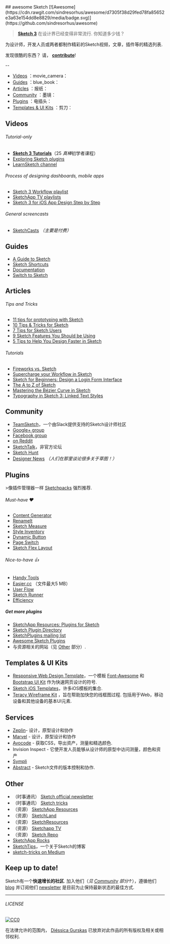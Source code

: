 <div class="github-widget" data-repo="diessica/awesome-sketch"></div>
<script async src="https://pagead2.googlesyndication.com/pagead/js/adsbygoogle.js"></script><ins class="adsbygoogle" style="display:block" data-ad-client="ca-pub-6890694312814945" data-ad-slot="5473692530" data-ad-format="auto"  data-full-width-responsive="true"></ins><script>(adsbygoogle = window.adsbygoogle || []).push({});</script>
## awesome Sketch [![Awesome](https://cdn.rawgit.com/sindresorhus/awesome/d7305f38d29fed78fa85652e3a63e154dd8e8829/media/badge.svg)](https://github.com/sindresorhus/awesome)

> [**Sketch 3**](http://bohemiancoding.com/sketch/)  在设计界已经变得非常流行.  你知道多少钱？

为设计师，开发人员或两者都制作精彩的Sketch视频，文章，插件等的精选列表.

 发现很酷的东西？  请， **[contribute](https://github.com/diessica/awesome-sketch/blob/master/contributing.md)**!

--

* [Videos](#videos) ：movie_camera：
* [Guides](#guides) ：blue_book：
* [Articles](#articles) ：报纸：
* [Community](#community) ：墨镜：
* [Plugins](#plugins) ：电插头：
* [Templates & UI Kits](#templates--ui-kits) ：剪刀：

## Videos
###### Tutorial-only
- **[Sketch 3 Tutorials](https://www.youtube.com/playlist?list=PLLnpHn493BHE6UIsdKYlS5zu-ZYvx22CS)**（25 *真棒*初学者课程）
- [Exploring Sketch plugins](https://www.youtube.com/playlist?list=PLLnpHn493BHHUZe9bihv37Z6CyXBTyb-9)
- [LearnSketch channel](https://www.youtube.com/user/learnsketch/videos)

###### Process of designing dashboards, mobile apps
- [Sketch 3 Workflow playlist](https://www.youtube.com/playlist?list=PLdOb4Jg-Lxg-g4NyfQZkgkfwXJpMFwo5E)
- [SketchApp TV playlists](https://www.youtube.com/channel/UCSdp5logiFTM3SyLJrHabOQ/playlists)
- [Sketch 3 for iOS App Design Step by Step](https://www.youtube.com/watch?v=6SyFaRNVuUA)

###### General screencasts
- [SketchCasts](http://www.sketchcasts.net/) *（主要是付费）*

## Guides
- [A Guide to Sketch](https://readymag.com/u91593485/guidetosketch/)
- [Sketch Shortcuts](http://sketchshortcuts.com/)
- [Documentation](http://www.bohemiancoding.com/sketch/support/documentation/)
- [Switch to Sketch](https://www.switchtosketchapp.com/)

## Articles
###### Tips and Tricks
- [11 tips for prototyping with Sketch](http://blog.invisionapp.com/11-tips-for-prototyping-with-sketch/)
- [10 Tips & Tricks for Sketch](http://saloon.io/10-tips-tricks-for-sketch/)
- [7 Tips for Sketch Users](https://medium.com/design-idea/7-tips-for-sketch-users-e09c27c7ce08)
- [9 Sketch Features You Should be Using](http://webdesign.tutsplus.com/tutorials/9-sketch-features-you-should-be-using--webdesign-18016)
- [5 Tips to Help You Design Faster in Sketch](https://medium.com/product-labs/5-tips-to-help-you-design-faster-in-sketch-a9db54d10a72)

###### Tutorials
- [Fireworks vs. Sketch](http://unitid.nl/english/spot-the-difference-fireworks-and-sketch-3)
- [Supercharge your Workflow in Sketch](https://medium.com/@bazdeas/supercharge-your-workflow-in-sketch-ebc9e5274845)
- [Sketch for Beginners: Design a Login Form Interface](http://webdesign.tutsplus.com/tutorials/sketch-for-beginners-design-a-login-form-interface--cms-21534)
- [The A to Z of Sketch](http://webdesign.tutsplus.com/articles/the-a-to-z-of-sketch--cms-22030)
- [Mastering the Bézier Curve in Sketch](https://medium.com/sketch-app/mastering-the-bezier-curve-in-sketch-4da8fdf0dbbb)
- [Typography in Sketch 3: Linked Text Styles](https://medium.com/@ericajaclyn/typography-in-sketch-3-linked-text-styles-9946a32af688)

## Community
- [TeamSketch](http://teamsketch.io/)，一个由Slack提供支持的Sketch设计师社区
- [Google+ group](https://plus.google.com/communities/105292892811319179094)
- [Facebook group](https://www.facebook.com/groups/sketchformac/)
- [on Reddit](http://www.reddit.com/r/sketchapp)
- [SketchTalk](http://sketchtalk.io/)，非官方论坛
- [Sketch Hunt](http://sketchhunt.com/)
- [Designer News](https://www.designernews.co/) *（人们在那里谈论很多关于草图！）*

## Plugins
&gt;像插件管理器一样 [Sketchpacks](https://sketchpacks.com) 强烈推荐.

###### Must-have :heart:
- [Content Generator](https://github.com/timuric/Content-generator-sketch-plugin)
- [RenameIt](https://github.com/rodi01/RenameIt)
- [Sketch Measure](https://github.com/utom/sketch-measure)
- [Style Inventory](https://github.com/getflourish/Sketch-Style-Inventory/)
- [Dynamic Button](https://github.com/ddwht/sketch-dynamic-button)
- [Page Switch](https://github.com/mauehara/sketch-page-switch)
- [Sketch Flex Layout](https://github.com/hrescak/Sketch-Flex-Layout)

###### Nice-to-have :thumbsup:
- [Handy Tools](https://github.com/webpatch/Handy-Tools/)
- [Easier.cc](http://easier.cc/) （文件最大5 MB）
- [User Flow](https://github.com/abynim/UserFlows)
- [Sketch Runner](http://sketchrunner.com)
- [Efficiency](https://github.com/x-raizor/Efficiency)

##### Get more plugins
- [SketchApp Resources: Plugins for Sketch](http://www.sketchappsources.com/plugins.html)
- [Sketch Plugin Directory](https://github.com/sketchplugins/plugin-directory)
- [SketchPlugins mailing list](http://sketchplugins.com/)
- [Awesome Sketch Plugins](http://awesome-sket.ch/)
- 与资源相关的网站（见 [Other](#other) 部分）.

## Templates & UI Kits
- [Responsive Web Design Template](https://github.com/lu和ro/sketch-responsive-design-template)，一个模板 [Font-Awesome](https://fortawesome.github.io/Font-Awesome/) 和 [Bootstrap UI Kit](http://bootstrapuikit.com/) 作为快速网页设计的符号.
- [Sketch iOS Templates](https://github.com/nvk/sketch-ios)，许多iOS模板的集合.
- [Teracy Wireframe Kit](https://github.com/teracyhq/wireframe) ，旨在帮助加快您的线框图过程.  包括用于Web，移动设备和其他设备的基本UI元素.

## Services
- [Zeplin](https://zeplin.io)- 设计，原型设计和协作
- [Marvel](https://marvelapp.com) - 设计，原型设计和协作
- [Avocode](https://avocode.com) - 获取CSS，导出资产，测量和精选颜色.
-  Invision Inspect  - 它使开发人员能够从设计师的原型中访问测量，颜色和资产
- [Sympli](https://sympli.io)
- [Abstract](https://www.goabstract.com/) -  Sketch文件的版本控制和协作.


## Other
- （时事通讯） [Sketch official newsletter](https://bohemian.curated.co/)
- （时事通讯） [Sketch tricks](http://sketchtricks.com/)
- （资源） [SketchApp Resources](http://www.sketchappsources.com/)
- （资源） [SketchLand](http://sketch.land)
- （资源） [SketchResources](http://sketchresources.com/)
- （资源） [Sketchapp TV](http://sketchapp.tv/)
- （资源） [Sketch Repo](http://sketchrepo.com/)
- [SketchApp Rocks](http://sketchapp.rocks/)
- [SketchTips](http://www.sketchtips.info/)，一个关于Sketch的博客
- [sketch-tricks on Medium](https://medium.com/sketch-tricks)

## Keep up to date!
 Sketch有一个**快速增长的社区**.  加入他们（*见 [Community](#community) 部分↑*），遵循他们 [blog](http://bohemiancoding.tumblr.com/) 并订阅他们 [newsletter](https://bohemian.curated.co/) 是目前为止保持最新状态的最佳方式.

---

###### LICENSE

[![CC0](http://mirrors.creativecommons.org/presskit/buttons/88x31/svg/cc-zero.svg)](http://creativecommons.org/publicdomain/zero/1.0/)

在法律允许的范围内， [Diéssica Gurskas](http://diessi.ca) 已放弃对此作品的所有版权及相关或相邻权利.
